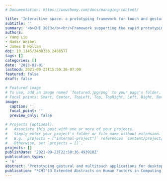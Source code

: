 ```yaml
---
# Documentation: https://wowchemy.com/docs/managing-content/

title: 'Interactive space: a prototyping framework for touch and gesture on and above the desktop'
subtitle: ''
summary: '<b>CHI 2013</b><br/>Framework supporting the rapid prototyping of touch and gesture interfaces in real-world settings using a portable system with semi-automatic calibration. Designed to enable evaluation of electronic medical record interfaces in clinical environments, it simplifies setup by combining on- and above-desktop interaction and includes an SDK and calibration tools. Preliminary evaluation highlights its flexibility and ease of use.'
authors:
- Yang Liu
- Nadir Weibel
- James D Hollan
doi: 10.1145/2468356.2468577
tags: []
categories: []
date: '2013-01-01'
lastmod: 2021-09-23T15:50:36-07:00
featured: false
draft: false

# Featured image
# To use, add an image named `featured.jpg/png` to your page's folder.
# Focal points: Smart, Center, TopLeft, Top, TopRight, Left, Right, BottomLeft, Bottom, BottomRight.
image:
  caption: ''
  focal_point: ''
  preview_only: false

# Projects (optional).
#   Associate this post with one or more of your projects.
#   Simply enter your project's folder or file name without extension.
#   E.g. `projects = ["internal-project"]` references `content/project/deep-learning/index.md`.
#   Otherwise, set `projects = []`.
projects: []
publishDate: '2021-09-23T22:50:36.493910Z'
publication_types:
- '6'
abstract: 'Prototyping gestural and multitouch applications for desktop and mid-air interaction still requires expensive non-portable equipment, complex setup and calibration, and often reimplementation of tracking algorithms. We present Interactive Space, a prototyping framework designed to ease exploration of touch and gestural interaction in real-world settings. For us this is a first step in developing interfaces for electronic medical records to be evaluated in clinical settings. The main contribution is a simple flexible system that supports interaction on and above the desktop, and includes a semi-automatic calibration mechanism that makes it highly portable. We describe the framework, SDK, calibration method, limitations, availability, and a preliminary evaluation.'
publication: "*CHI'13 Extended Abstracts on Human Factors in Computing Systems*"
---
```

